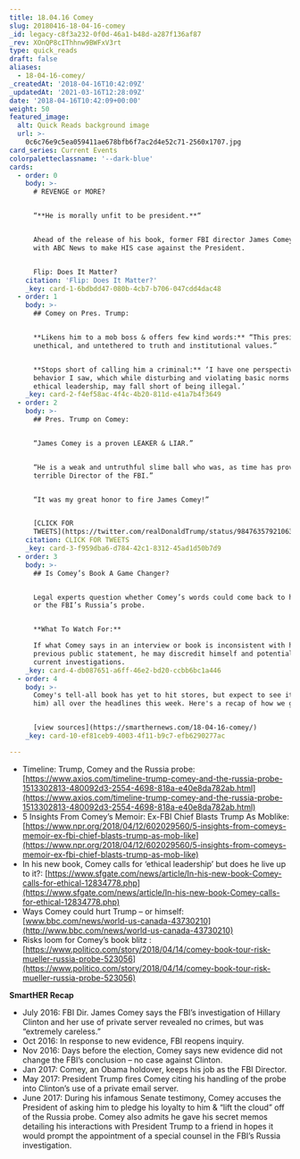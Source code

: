 ```yaml
---
title: 18.04.16 Comey
slug: 20180416-18-04-16-comey
_id: legacy-c8f3a232-0f0d-46a1-b48d-a287f136af87
_rev: XOnQP8cIThhnw9BWFxV3rt
type: quick_reads
draft: false
aliases:
  - 18-04-16-comey/
_createdAt: '2018-04-16T10:42:09Z'
_updatedAt: '2021-03-16T12:28:09Z'
date: '2018-04-16T10:42:09+00:00'
weight: 50
featured_image:
  alt: Quick Reads background image
  url: >-
    0c6c76e9c5ea059411ae678bfb6f7ac2d4e52c71-2560x1707.jpg
card_series: Current Events
colorpaletteclassname: '--dark-blue'
cards:
  - order: 0
    body: >-
      # REVENGE or MORE?


      “**He is morally unfit to be president.**“


      Ahead of the release of his book, former FBI director James Comey sat down
      with ABC News to make HIS case against the President.


      Flip: Does It Matter?
    citation: 'Flip: Does It Matter?'
    _key: card-1-6bdbdd47-080b-4cb7-b706-047cdd4dac48
  - order: 1
    body: >-
      ## Comey on Pres. Trump:


      **Likens him to a mob boss & offers few kind words:** “This president is
      unethical, and untethered to truth and institutional values.”


      **Stops short of calling him a criminal:** ‘I have one perspective on the
      behavior I saw, which while disturbing and violating basic norms of
      ethical leadership, may fall short of being illegal.’
    _key: card-2-f4ef58ac-4f4c-4b20-811d-e41a7b4f3649
  - order: 2
    body: >-
      ## Pres. Trump on Comey:


      “James Comey is a proven LEAKER & LIAR.”


      “He is a weak and untruthful slime ball who was, as time has proven, a
      terrible Director of the FBI.”


      “It was my great honor to fire James Comey!”


      [CLICK FOR
      TWEETS](https://twitter.com/realDonaldTrump/status/984763579210633216)
    citation: CLICK FOR TWEETS
    _key: card-3-f959dba6-d784-42c1-8312-45ad1d50b7d9
  - order: 3
    body: >-
      ## Is Comey’s Book A Game Changer?


      Legal experts question whether Comey’s words could come back to hurt him
      or the FBI’s Russia’s probe.


      **What To Watch For:**  

      If what Comey says in an interview or book is inconsistent with his
      previous public statement, he may discredit himself and potentially impact
      current investigations.
    _key: card-4-db087651-a6ff-46e2-bd20-ccbb6bc1a446
  - order: 4
    body: >-
      Comey's tell-all book has yet to hit stores, but expect to see it (and
      him) all over the headlines this week. Here's a recap of how we got here:


      [view sources](https://smarthernews.com/18-04-16-comey/)
    _key: card-10-ef81ceb9-4003-4f11-b9c7-efb6290277ac

---
```

* Timeline: Trump, Comey and the Russia probe: [https://www.axios.com/timeline-trump-comey-and-the-russia-probe-1513302813-480092d3-2554-4698-818a-e40e8da782ab.html](https://www.axios.com/timeline-trump-comey-and-the-russia-probe-1513302813-480092d3-2554-4698-818a-e40e8da782ab.html)
* 5 Insights From Comey’s Memoir: Ex-FBI Chief Blasts Trump As Moblike: [https://www.npr.org/2018/04/12/602029560/5-insights-from-comeys-memoir-ex-fbi-chief-blasts-trump-as-mob-like](https://www.npr.org/2018/04/12/602029560/5-insights-from-comeys-memoir-ex-fbi-chief-blasts-trump-as-mob-like)
* In his new book, Comey calls for ‘ethical leadership’ but does he live up to it?: [https://www.sfgate.com/news/article/In-his-new-book-Comey-calls-for-ethical-12834778.php](https://www.sfgate.com/news/article/In-his-new-book-Comey-calls-for-ethical-12834778.php)
* Ways Comey could hurt Trump – or himself: [www.bbc.com/news/world-us-canada-43730210](http://www.bbc.com/news/world-us-canada-43730210)
* Risks loom for Comey’s book blitz : [https://www.politico.com/story/2018/04/14/comey-book-tour-risk-mueller-russia-probe-523056](https://www.politico.com/story/2018/04/14/comey-book-tour-risk-mueller-russia-probe-523056)

**SmartHER Recap**

* July 2016: FBI Dir. James Comey says the FBI’s investigation of Hillary Clinton and her use of private server revealed no crimes, but was “extremely careless.”
* Oct 2016: In response to new evidence, FBI reopens inquiry.
* Nov 2016: Days before the election, Comey says new evidence did not change the FBI’s conclusion – no case against Clinton.
* Jan 2017: Comey, an Obama holdover, keeps his job as the FBI Director.
* May 2017: President Trump fires Comey citing his handling of the probe into Clinton’s use of a private email server.
* June 2017: During his infamous Senate testimony, Comey accuses the President of asking him to pledge his loyalty to him & “lift the cloud” off of the Russia probe. Comey also admits he gave his secret memos detailing his interactions with President Trump to a friend in hopes it would prompt the appointment of a special counsel in the FBI’s Russia investigation.
